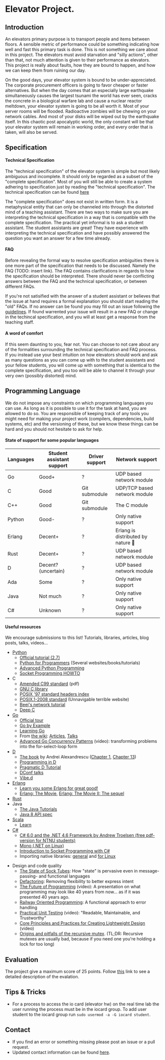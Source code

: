 # Elevator Project.

## Introduction
An elevators primary purpose is to transport people and items between floors. A sensible metric of performance could be something indicating how well and fast this primary task is done. This is not something we care about in this project. The elevators must avoid starvation and "silly actions", other than that, not much attention is given to their performance as elevators. This project is really about faults, how they are bound to happen, and how we can keep them from ruining our day. 

On the good days, your elevator system is bound to be under-appreciated. The corporate procurement officers is going to favor cheaper or faster alternatives. But when the day comes that an especially large earthquake simultaneously causes the largest tsunami the world has ever seen, cracks the concrete in a biological warfare lab and cause a nuclear reactor meltdown, your elevator system is going to be all worth it. Most of your server rooms will be flooded. Radioactive zombies will be chewing on your network cables. And most of your disks will be wiped out by the earthquake itself. In this chaotic post apocalyptic world, the only constant will be that your elevator system will remain in working order, and every order that is taken, will also be served.

## Specification
#### Technical Specification
The "technical specification" of the elevator system is simple but most likely ambiguous and incomplete. It should only be regarded as a subset of the "complete specification". Most of you will still be able to create a system adhering to specification just by reading the "technical specification". The technical specification can be found [here](SPECIFICATION.md)

The "complete specification" does not exist in written form. It is a metaphysical entity that can only be channeled into through the distorted mind of a teaching assistant. There are two ways to make sure you are interpreting the technical specification in a way that is compatible with the complete specification. The practical yet informal is to ask a student assistant. The student assistants are great! They have experience with interpreting the technical specification and have possibly answered the question you want an answer for a few time already.

#### FAQ
Before revealing the formal way to resolve specification ambiguities there is one more part of the specification that needs to be discussed. Namely the FAQ (TODO: insert link). The FAQ contains clarifications in regards to how the specification should be interpreted. There should never be conflicting answers between the FAQ and the technical specification, or between different FAQs.

If you're not satisified with the answer of a student assistant or believes that the issue at hand requires a formal explanation you should start reading the "old" FAQs. If no answer can be found you may fill out an issue following the [guidelines](CONTRIBUTING.md). If found warrented your issue will result in a new FAQ or change in the techincal specification, and you will at least get a response from the teaching staff.

#### A word of comfort
If this seem daunting to you, fear not. You can choose to not care about any of the formalities surrounding the technical specification and FAQ process. If you instead use your best intuition on how elevators should work and ask as many questions as you can come up with to the student assistants and your fellow students, you will come up with something that is identical to the complete specification, and you too will be able to channel it through your very own (possibly distorted) mind.

## Programming Language
We do not impose any constraints on which programming languages you can use. As long as it is possible to use it for the task at hand, you are allowed to do so. You are responsible of keeping track of any tools you might need for making your project work (compilers, dependencies, build systems, etc) and the versioning of these, but we know these things can be hard and you should not hesitate to ask for help. 

#### State of support for some popular languages

| Languages | Student assistant support | Driver support                  | Network support                       |
|-----------|---------------------------|---------------------------------|---------------------------------------|
| Go        | Good+                     | ?                               | UDP based network module              |
| C         | Good                      | Git submodule                   | UDP/TCP based network module          |
| C++       | Good                      | Git submodule                   | The C module                          |
| Python    | Good-                     | ?                               | Only native support                   |
| Erlang    | Decent+                   | ?                               | Erlang is distributed by nature :tada:|
| Rust      | Decent+                   | ?                               | UDP based network module              |
| D         | Decent? (uncertain)       | ?                               | UDP based network module              |
| Ada       | Some                      | ?                               | Only native support                   |
| Java      | Not much                  | ?                               | Only native support                   |
| C#        | Unknown                   | ?                               | Only native support                   |

#### Useful resources
We encourage submissions to this list! Tutorials, libraries, articles, blog posts, talks, videos...
 - [Python](http://python.org/)
   - [Official tutorial (2.7)](http://docs.python.org/2.7/tutorial/)
   - [Python for Programmers](https://wiki.python.org/moin/BeginnersGuide/Programmers) (Several websites/books/tutorials)
   - [Advanced Python Programming](http://www.slideshare.net/vishnukraj/advanced-python-programming)
   - [Socket Programming HOWTO](http://docs.python.org/2/howto/sockets.html)
 - C
   - [Amended C99 standard](http://www.open-std.org/jtc1/sc22/wg14/www/docs/n1256.pdf) (pdf)
   - [GNU C library](http://www.gnu.org/software/libc/manual/html_node/)
   - [POSIX '97 standard headers index](http://pubs.opengroup.org/onlinepubs/7990989775/headix.html)
   - [POSIX.1-2008 standard](http://pubs.opengroup.org/onlinepubs/9699919799/) (Unnavigable terrible website)
   - [Beej's network tutorial](http://beej.us/guide/bgnet/)
   - [Deep C](http://www.slideshare.net/olvemaudal/deep-c)
 - [Go](http://golang.org/)
   - [Official tour](http://tour.golang.org/)
   - [Go by Example](https://gobyexample.com/)
   - [Learning Go](http://www.miek.nl/projects/learninggo/)
   - From [the wiki](http://code.google.com/p/go-wiki/): [Articles](https://code.google.com/p/go-wiki/wiki/Articles), [Talks](https://code.google.com/p/go-wiki/wiki/GoTalks)
   - [Advanced Go Concurrency Patterns](https://www.youtube.com/watch?v=QDDwwePbDtw) (video): transforming problems into the for-select-loop form
 - [D](http://dlang.org/)
   - [The book](http://www.amazon.com/exec/obidos/ASIN/0321635361/) by Andrei Alexandrescu ([Chapter 1](http://www.informit.com/articles/article.aspx?p=1381876), [Chapter 13](http://www.informit.com/articles/article.aspx?p=1609144))
   - [Programming in D](http://ddili.org/ders/d.en/)
   - [Pragmatic D Tutorial](http://qznc.github.io/d-tut/)
   - [DConf talks](http://www.youtube.com/channel/UCzYzlIaxNosNLAueoQaQYXw/videos)
   - [Vibe.d](http://vibed.org/)
 - [Erlang](http://www.erlang.org/)
   - [Learn you some Erlang for great good!](http://learnyousomeerlang.com/content)
   - [Erlang: The Movie](http://www.youtube.com/watch?v=uKfKtXYLG78), [Erlang: The Movie II: The sequel](http://www.youtube.com/watch?v=rRbY3TMUcgQ)
 - [Rust](http://www.rust-lang.org/)
 - Java
   - [The Java Tutorials](http://docs.oracle.com/javase/tutorial/index.html)
   - [Java 8 API spec](http://docs.oracle.com/javase/8/docs/api/)
 - [Scala](http://scala-lang.org/)
   - [Learn](http://scala-lang.org/documentation/)
 - [C#](https://msdn.microsoft.com/en-us/library/kx37x362.aspx?f=255&MSPPError=-2147217396)
   - [C# 6.0 and the .NET 4.6 Framework by Andrew Troelsen (free pdf-version for NTNU students)](http://link.springer.com/book/10.1007/978-1-4842-1332-2)
   - [Mono (.NET on Linux)](http://www.mono-project.com/docs/)
   - [Introduction to Socket Programming with C#](http://www.codeproject.com/Articles/10649/An-Introduction-to-Socket-Programming-in-NET-using)
   - Importing native libraries: [general](http://www.codeproject.com/Articles/403285/P-Invoke-Tutorial-Basics-Part) and [for Linux](http://www.mono-project.com/docs/advanced/pinvoke/)

<!-- -->
 
 - Design and code quality
   - [The State of Sock Tubes](http://james-iry.blogspot.no/2009/04/state-of-sock-tubes.html): How "state" is pervasive even in message-passing- and functional languages
   - [Defactoring](http://raganwald.com/2013/10/08/defactoring.html): Removing flexibility to better express intent
   - [The Future of Programming](http://vimeo.com/71278954) (video): A presentation on what programming may look like 40 years from now... as if it was presented 40 years ago.
   - [Railway Oriented Programming](http://www.slideshare.net/ScottWlaschin/railway-oriented-programming): A functional approach to error handling
   - [Practical Unit Testing](https://www.youtube.com/watch?v=i_oA5ZWLhQc) (video): "Readable, Maintainable, and Trustworthy"
   - [Core Principles and Practices for Creating Lightweight Design](https://www.youtube.com/watch?v=3G-LO9T3D1M&t=4h31m25s) (video)
    - [Origins and pitfalls of the recursive mutex](http://zaval.org/resources/library/butenhof1.html). (TL;DR: Recursive mutexes are usually bad, because if you need one you're holding a lock for too long)

## Evaluation
The project give a maximum score of 25 points. Follow [this](https://github.com/TTK4145/Project/blob/master/EVALUATION.md#evaluation) link to see a detailed description of the evalation.

## Tips & Tricks
- For a process to access the io card (elevator hw) on the real time lab the user running the process must be in the iocard group. To add user student to the iocard group run `sudo usermod -a -G iocard student`.

## Contact
- If you find an error or something missing please post an issue or a pull request.
- Updated contact information can be found [here](https://www.ntnu.no/studier/emner/TTK4145).
